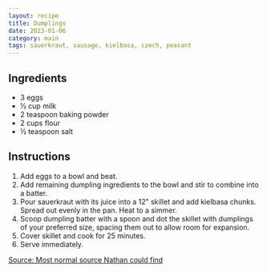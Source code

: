 ```yaml
---
layout: recipe
title: Dumplings
date: 2023-01-06
category: main
tags: sauerkraut, sausage, kielbasa, czech, peasant
---
```


## Ingredients
* 3 eggs
* ½ cup milk
* 2 teaspoon baking powder
* 2 cups flour
* ½ teaspoon salt

## Instructions
1. Add eggs to a bowl and beat.
2. Add remaining dumpling ingredients to the bowl and stir to combine into a batter.
3. Pour sauerkraut with its juice into a 12" skillet and add kielbasa chunks. Spread out evenly in the pan. Heat to a simmer.
4. Scoop dumpling batter with a spoon and dot the skillet with dumplings of your preferred size, spacing them out to allow room for expansion.
5. Cover skillet and cook for 25 minutes.
6. Serve immediately.

[Source: Most normal source Nathan could find](https://www.foxvalleyfoodie.com/sauerkraut-and-dumplings-with-kielbasa/)
